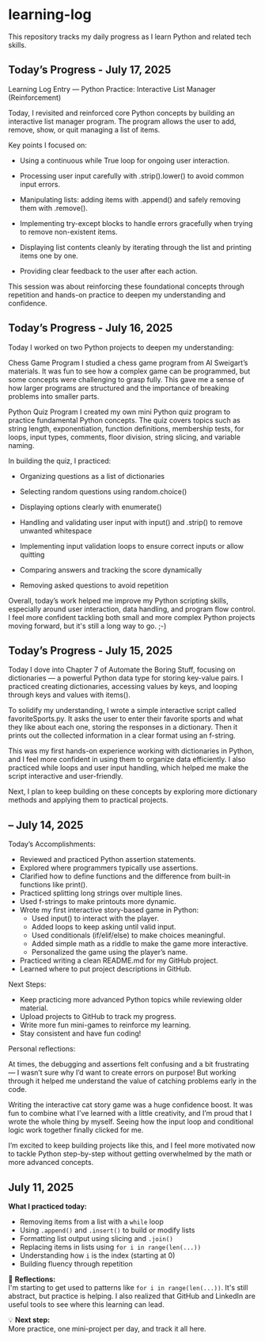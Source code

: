 # learning-log
This repository tracks my daily progress as I learn Python and related tech skills.

##  Today’s Progress - July 17, 2025

Learning Log Entry — Python Practice: Interactive List Manager (Reinforcement)

Today, I revisited and reinforced core Python concepts by building an interactive list manager program. 
The program allows the user to add, remove, show, or quit managing a list of items.

Key points I focused on:

- Using a continuous while True loop for ongoing user interaction.

- Processing user input carefully with .strip().lower() to avoid common input errors.

- Manipulating lists: adding items with .append() and safely removing them with .remove().

- Implementing try-except blocks to handle errors gracefully when trying to remove non-existent items.

- Displaying list contents cleanly by iterating through the list and printing items one by one.

- Providing clear feedback to the user after each action.

This session was about reinforcing these foundational concepts through repetition and hands-on practice to deepen my understanding and confidence.


##  Today’s Progress - July 16, 2025

Today I worked on two Python projects to deepen my understanding:

Chess Game Program
I studied a chess game program from Al Sweigart’s materials.
It was fun to see how a complex game can be programmed, 
but some concepts were challenging to grasp fully. 
This gave me a sense of how larger programs are structured
and the importance of breaking problems into smaller parts.

Python Quiz Program
I created my own mini Python quiz program to practice fundamental Python concepts. 
The quiz covers topics such as string length, exponentiation, function definitions,
membership tests, for loops, input types, comments, floor division, string slicing,
and variable naming.

In building the quiz, I practiced:

- Organizing questions as a list of dictionaries

- Selecting random questions using random.choice()

- Displaying options clearly with enumerate()

- Handling and validating user input with input() and .strip() to remove unwanted whitespace

- Implementing input validation loops to ensure correct inputs or allow quitting

- Comparing answers and tracking the score dynamically

- Removing asked questions to avoid repetition

Overall, today’s work helped me improve my Python scripting skills, especially around user interaction, 
data handling, and program flow control. 
I feel more confident tackling both small and more complex Python projects moving forward, but it's still
a long way to go. ;-)

##  Today’s Progress - July 15, 2025

Today I dove into Chapter 7 of Automate the Boring Stuff, focusing on dictionaries — a powerful Python data type for storing key-value pairs. I practiced creating dictionaries, accessing values by keys, and looping through keys and values with items().

To solidify my understanding, I wrote a simple interactive script called favoriteSports.py. It asks the user to enter their favorite sports and what they like about each one, storing the responses in a dictionary. Then it prints out the collected information in a clear format using an f-string.

This was my first hands-on experience working with dictionaries in Python, and I feel more confident in using them to organize data efficiently. I also practiced while loops and user input handling, which helped me make the script interactive and user-friendly.

Next, I plan to keep building on these concepts by exploring more dictionary methods and applying them to practical projects.



##  – July 14, 2025

Today’s Accomplishments:

- Reviewed and practiced Python assertion statements.
- Explored where programmers typically use assertions.
- Clarified how to define functions and the difference from built-in functions like print().
- Practiced splitting long strings over multiple lines.
- Used f-strings to make printouts more dynamic.
- Wrote my first interactive story-based game in Python:
    - Used input() to interact with the player.
    - Added loops to keep asking until valid input.
    - Used conditionals (if/elif/else) to make choices meaningful.
    - Added simple math as a riddle to make the game more interactive.
    - Personalized the game using the player’s name.
- Practiced writing a clean README.md for my GitHub project.
- Learned where to put project descriptions in GitHub.

Next Steps:

- Keep practicing more advanced Python topics while reviewing older material.
- Upload projects to GitHub to track my progress.
- Write more fun mini-games to reinforce my learning.
- Stay consistent and have fun coding!


Personal reflections:

At times, the debugging and assertions felt confusing and a bit frustrating — I wasn’t sure why I’d want to create errors on purpose! But working through it helped me understand the value of catching problems early in the code.

Writing the interactive cat story game was a huge confidence boost. It was fun to combine what I’ve learned with a little creativity, and I’m proud that I wrote the whole thing by myself. Seeing how the input loop and conditional logic work together finally clicked for me.

I’m excited to keep building projects like this, and I feel more motivated now to tackle Python step-by-step without getting overwhelmed by the math or more advanced concepts.


##  July 11, 2025

**What I practiced today:**
- Removing items from a list with a `while` loop
- Using `.append()` and `.insert()` to build or modify lists
- Formatting list output using slicing and `.join()`
- Replacing items in lists using `for i in range(len(...))`
- Understanding how `i` is the index (starting at 0)
- Building fluency through repetition

🧠 **Reflections:**  
I'm starting to get used to patterns like `for i in range(len(...))`. It's still abstract, but practice is helping. I also realized that GitHub and LinkedIn are useful tools to see where this learning can lead.

💡 **Next step:**  
More practice, one mini-project per day, and track it all here.
